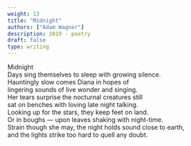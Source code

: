 ```yaml
---
weight: 13
title: "Midnight"
authors: ["Adam Wagner"]
description: 2019 - poetry
draft: false
type: writing
---
```


Midnight  
Days sing themselves to sleep with growing silence.  
Hauntingly slow comes Diana in hopes of  
lingering sounds of live wonder and singing.  
Her tears surprise the nocturnal creatures still  
sat on benches with loving late night talking.  
  Looking up for the stars, they keep feet on land.  
Or in boughs — upon leaves shaking with night-time.  
Strain though she may, the night holds sound close to earth,  
and the lights strike too hard to quell any doubt.  